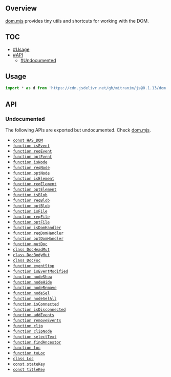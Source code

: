 ## Overview

[dom.mjs](../dom.mjs) provides tiny utils and shortcuts for working with the DOM.

## TOC

* [#Usage](#usage)
* [#API](#api)
  * [#Undocumented](#undocumented)

## Usage

```js
import * as d from 'https://cdn.jsdelivr.net/gh/mitranim/js@0.1.13/dom.mjs'
```

## API

### Undocumented

The following APIs are exported but undocumented. Check [dom.mjs](../dom.mjs).

  * [`const HAS_DOM`](../dom.mjs#L4)
  * [`function isEvent`](../dom.mjs#L9)
  * [`function reqEvent`](../dom.mjs#L10)
  * [`function optEvent`](../dom.mjs#L11)
  * [`function isNode`](../dom.mjs#L13)
  * [`function reqNode`](../dom.mjs#L14)
  * [`function optNode`](../dom.mjs#L15)
  * [`function isElement`](../dom.mjs#L17)
  * [`function reqElement`](../dom.mjs#L18)
  * [`function optElement`](../dom.mjs#L19)
  * [`function isBlob`](../dom.mjs#L21)
  * [`function reqBlob`](../dom.mjs#L22)
  * [`function optBlob`](../dom.mjs#L23)
  * [`function isFile`](../dom.mjs#L25)
  * [`function reqFile`](../dom.mjs#L26)
  * [`function optFile`](../dom.mjs#L27)
  * [`function isDomHandler`](../dom.mjs#L29)
  * [`function reqDomHandler`](../dom.mjs#L30)
  * [`function optDomHandler`](../dom.mjs#L31)
  * [`function mutDoc`](../dom.mjs#L33)
  * [`class DocHeadMut`](../dom.mjs#L38)
  * [`class DocBodyMut`](../dom.mjs#L66)
  * [`class DocFoc`](../dom.mjs#L84)
  * [`function eventStop`](../dom.mjs#L113)
  * [`function isEventModified`](../dom.mjs#L121)
  * [`function nodeShow`](../dom.mjs#L125)
  * [`function nodeHide`](../dom.mjs#L126)
  * [`function nodeRemove`](../dom.mjs#L127)
  * [`function nodeSel`](../dom.mjs#L128)
  * [`function nodeSelAll`](../dom.mjs#L129)
  * [`function isConnected`](../dom.mjs#L131)
  * [`function isDisconnected`](../dom.mjs#L132)
  * [`function addEvents`](../dom.mjs#L134)
  * [`function removeEvents`](../dom.mjs#L139)
  * [`function clip`](../dom.mjs#L144)
  * [`function clipNode`](../dom.mjs#L155)
  * [`function selectText`](../dom.mjs#L157)
  * [`function findAncestor`](../dom.mjs#L168)
  * [`function loc`](../dom.mjs#L177)
  * [`function toLoc`](../dom.mjs#L178)
  * [`class Loc`](../dom.mjs#L188)
  * [`const stateKey`](../dom.mjs#L241)
  * [`const titleKey`](../dom.mjs#L242)
